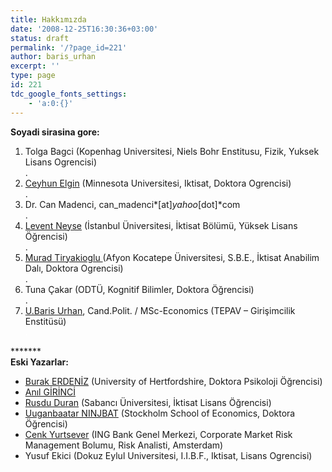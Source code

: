```yaml
---
title: Hakkımızda
date: '2008-12-25T16:30:36+03:00'
status: draft
permalink: '/?page_id=221'
author: baris_urhan
excerpt: ''
type: page
id: 221
tdc_google_fonts_settings:
    - 'a:0:{}'
---
```

**Soyadi sirasina gore:**

1. Tolga Bagci (Kopenhag Universitesi, Niels Bohr Enstitusu, Fizik, Yuksek Lisans Ogrencisi)  
  .
2. [Ceyhun Elgin](http://www.econ.umn.edu/~ceyhun/) (Minnesota Universitesi, Iktisat, Doktora Ogrencisi)  
  .
3. Dr. Can Madenci, can\_madenci*\[at\]*yahoo*\[dot\]*com  
  .
4. [Levent Neyse](http://www.leventneyse.com/) (İstanbul Üniversitesi, İktisat Bölümü, Yüksek Lisans Öğrencisi)  
  .
5. [Murad Tiryakioglu ](http://www.tiryakioglu.org/)(Afyon Kocatepe Üniversitesi, S.B.E., İktisat Anabilim Dalı, Doktora Ogrencisi)  
  .
6. Tuna Çakar (ODTÜ, Kognitif Bilimler, Doktora Öğrencisi)  
  .
7. [U.Baris Urhan](http://www.barisurhan.com), Cand.Polit. / MSc-Economics (TEPAV – Girişimcilik Enstitüsü)<span style="color: #ffffff;">.  
  .</span>

\*\*\*\*\*\*\*  
**Eski Yazarlar:**

- [Burak ERDENİZ](http://brain.ii.metu.edu.tr/dodi/Erdeniz/) (University of Hertfordshire, Doktora Psikoloji Öğrencisi)
- [Anıl GİRİNCİ](http://www.anilgirinci.com/)
- [Rusdu Duran](http://www.sabanciuniv.edu/bm/bilmer/tr/?200803/Roportajlar/RustuDuran.html) (Sabancı Üniversitesi, İktisat Lisans Öğrencisi)
- [Uuganbaatar NINJBAT](http://www.hhs.se/Econ/People/PhDStudents.htm) (Stockholm School of Economics, Doktora Öğrencisi)
- [Cenk Yurtsever](http://www.blogger.com/profile/07356656041530870697) (ING Bank Genel Merkezi, Corporate Market Risk Management Bolumu, Risk Analisti, Amsterdam)
- Yusuf Ekici (Dokuz Eylul Universitesi, I.I.B.F., Iktisat, Lisans Ogrencisi)